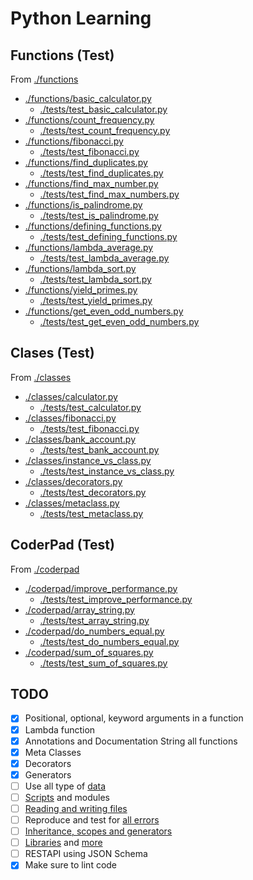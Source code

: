 # Python Learning

## Functions (Test)
From [./functions](./functions/)

* [./functions/basic_calculator.py](./functions/basic_calculator.py)
    * [./tests/test_basic_calculator.py](./tests/test_basic_calculator.py)
* [./functions/count_frequency.py](./functions/count_frequency.py)
    * [./tests/test_count_frequency.py](./tests/test_count_frequency.py)
* [./functions/fibonacci.py](./functions/fibonacci.py)
    * [./tests/test_fibonacci.py](./tests/test_fibonacci.py)
* [./functions/find_duplicates.py](./functions/find_duplicates.py)
    * [./tests/test_find_duplicates.py](./tests/test_find_duplicates.py)
* [./functions/find_max_number.py](./functions/find_max_number.py)
    * [./tests/test_find_max_numbers.py](./tests/test_find_max_numbers.py)
* [./functions/is_palindrome.py](./functions/is_palindrome.py)
    * [./tests/test_is_palindrome.py](./tests/test_is_palindrome.py)
* [./functions/defining_functions.py](./functions/defining_functions.py)
    * [./tests/test_defining_functions.py](./tests/test_defining_functions.py)
* [./functions/lambda_average.py](./functions/lambda_average.py)
    * [./tests/test_lambda_average.py](./tests/test_lambda_average.py)
* [./functions/lambda_sort.py](./functions/lambda_sort.py)
    * [./tests/test_lambda_sort.py](./tests/test_lambda_sort.py)
* [./functions/yield_primes.py](./functions/yield_primes.py)
    * [./tests/test_yield_primes.py](./tests/test_yield_primes.py)
* [./functions/get_even_odd_numbers.py](./functions/get_even_odd_numbers.py)
    * [./tests/test_get_even_odd_numbers.py](./tests/test_get_even_odd_numbers.py)

## Clases (Test)
From [./classes](./classes/)

* [./classes/calculator.py](./classes/calculator.py)
    * [./tests/test_calculator.py](./tests/test_calculator.py)
* [./classes/fibonacci.py](./classes/fibonacci.py)
    * [./tests/test_fibonacci.py](./tests/test_fibonacci.py)
* [./classes/bank_account.py](./classes/bank_account.py)
    * [./tests/test_bank_account.py](./tests/test_bank_account.py)
* [./classes/instance_vs_class.py](./classes/instance_vs_class.py)
    * [./tests/test_instance_vs_class.py](./tests/test_instance_vs_class.py)
* [./classes/decorators.py](./classes/decorators.py)
    * [./tests/test_decorators.py](./tests/test_decorators.py)
* [./classes/metaclass.py](./classes/metaclass.py)
    * [./tests/test_metaclass.py](./tests/test_metaclass.py)

## CoderPad (Test)
From [./coderpad](./coderpad/)

* [./coderpad/improve_performance.py](./coderpad/improve_performance.py)
    * [./tests/test_improve_performance.py](./tests/test_improve_performance.py)
* [./coderpad/array_string.py](./coderpad/array_string.py)
    * [./tests/test_array_string.py](./tests/test_array_string.py)
* [./coderpad/do_numbers_equal.py](./coderpad/do_numbers_equal.py)
    * [./tests/test_do_numbers_equal.py](./tests/test_do_numbers_equal.py)
* [./coderpad/sum_of_squares.py](./coderpad/sum_of_squares.py)
    * [./tests/test_sum_of_squares.py](./tests/test_sum_of_squares.py)

## TODO
- [x] Positional, optional, keyword arguments in a function
- [x] Lambda function
- [x] Annotations and Documentation String all functions
- [x] Meta Classes
- [x] Decorators
- [x] Generators
- [ ] Use all type of [data](https://docs.python.org/3/tutorial/datastructures.html)
- [ ] [Scripts](https://docs.python.org/3/tutorial/modules.html) and modules
- [ ] [Reading and writing files](https://docs.python.org/3/tutorial/inputoutput.html)
- [ ] Reproduce and test for [all errors](https://docs.python.org/3/tutorial/errors.html)
- [ ] [Inheritance, scopes and generators](https://docs.python.org/3/tutorial/classes.html)
- [ ] [Libraries](https://docs.python.org/3/tutorial/stdlib.html) and [more](https://docs.python.org/3/tutorial/stdlib2.html)
- [ ] RESTAPI using JSON Schema
- [x] Make sure to lint code
